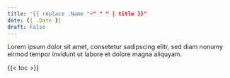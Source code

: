 ```yaml
---
title: "{{ replace .Name "-" " " | title }}"
date: {{ .Date }}
draft: False
---
```


Lorem ipsum dolor sit amet, consetetur sadipscing elitr, sed diam nonumy eirmod tempor invidunt ut labore et dolore magna aliquyam.

{{< toc >}}
